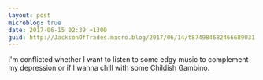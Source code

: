 ```yaml
---
layout: post
microblog: true
date: 2017-06-15 02:39 +1300
guid: http://JacksonOfTrades.micro.blog/2017/06/14/t874984682466689031.html
---
```

I'm conflicted whether I want to listen to some edgy music to complement my depression or if I wanna chill with some Childish Gambino.
